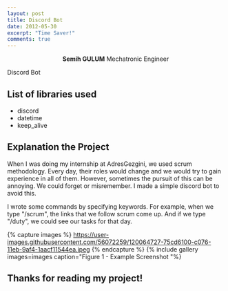 ```yaml
---
layout: post
title: Discord Bot
date: 2012-05-30
excerpt: "Time Saver!"
comments: true
---
```

    
<center><b>Semih GULUM</b>    Mechatronic Engineer </center>

Discord Bot

## List of libraries used
* discord
* datetime
* keep_alive

## Explanation the Project

When I was doing my internship at AdresGezgini, we used scrum methodology. Every day, their roles would change and we would try to gain experience in all of them. However, sometimes the pursuit of this can be annoying. We could forget or misremember. I made a simple discord bot to avoid this.

I wrote some commands by specifying keywords. For example, when we type "/scrum", the links that we follow scrum come up. And if we type "/duty", we could see our tasks for that day.

{% capture images %}
	https://user-images.githubusercontent.com/56072259/120064727-75cd6100-c076-11eb-9af4-1aacf11544ea.jpeg
{% endcapture %}
{% include gallery images=images caption="Figure 1 - Example Screenshot "%}
<b>

## Thanks for reading my project!